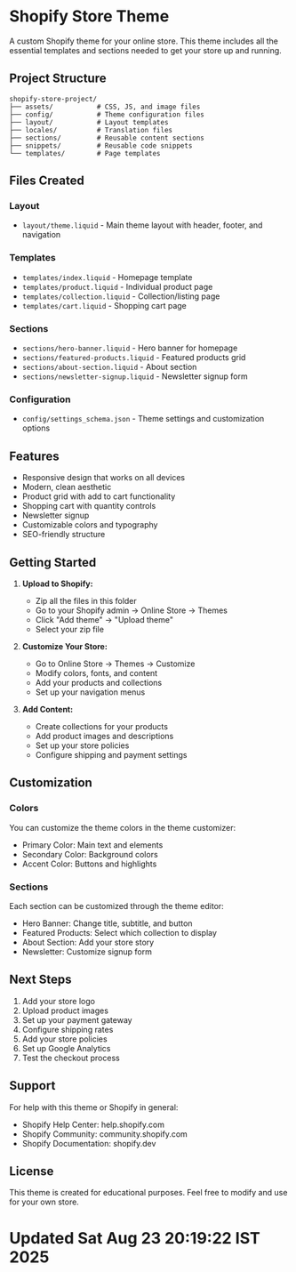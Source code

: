 # Shopify Store Theme

A custom Shopify theme for your online store. This theme includes all the essential templates and sections needed to get your store up and running.

## Project Structure

```
shopify-store-project/
├── assets/           # CSS, JS, and image files
├── config/           # Theme configuration files
├── layout/           # Layout templates
├── locales/          # Translation files
├── sections/         # Reusable content sections
├── snippets/         # Reusable code snippets
└── templates/        # Page templates
```

## Files Created

### Layout
- `layout/theme.liquid` - Main theme layout with header, footer, and navigation

### Templates
- `templates/index.liquid` - Homepage template
- `templates/product.liquid` - Individual product page
- `templates/collection.liquid` - Collection/listing page
- `templates/cart.liquid` - Shopping cart page

### Sections
- `sections/hero-banner.liquid` - Hero banner for homepage
- `sections/featured-products.liquid` - Featured products grid
- `sections/about-section.liquid` - About section
- `sections/newsletter-signup.liquid` - Newsletter signup form

### Configuration
- `config/settings_schema.json` - Theme settings and customization options

## Features

- Responsive design that works on all devices
- Modern, clean aesthetic
- Product grid with add to cart functionality
- Shopping cart with quantity controls
- Newsletter signup
- Customizable colors and typography
- SEO-friendly structure

## Getting Started

1. **Upload to Shopify:**
   - Zip all the files in this folder
   - Go to your Shopify admin → Online Store → Themes
   - Click "Add theme" → "Upload theme"
   - Select your zip file

2. **Customize Your Store:**
   - Go to Online Store → Themes → Customize
   - Modify colors, fonts, and content
   - Add your products and collections
   - Set up your navigation menus

3. **Add Content:**
   - Create collections for your products
   - Add product images and descriptions
   - Set up your store policies
   - Configure shipping and payment settings

## Customization

### Colors
You can customize the theme colors in the theme customizer:
- Primary Color: Main text and elements
- Secondary Color: Background colors
- Accent Color: Buttons and highlights

### Sections
Each section can be customized through the theme editor:
- Hero Banner: Change title, subtitle, and button
- Featured Products: Select which collection to display
- About Section: Add your store story
- Newsletter: Customize signup form

## Next Steps

1. Add your store logo
2. Upload product images
3. Set up your payment gateway
4. Configure shipping rates
5. Add your store policies
6. Set up Google Analytics
7. Test the checkout process

## Support

For help with this theme or Shopify in general:
- Shopify Help Center: help.shopify.com
- Shopify Community: community.shopify.com
- Shopify Documentation: shopify.dev

## License

This theme is created for educational purposes. Feel free to modify and use for your own store.
# Updated Sat Aug 23 20:19:22 IST 2025
